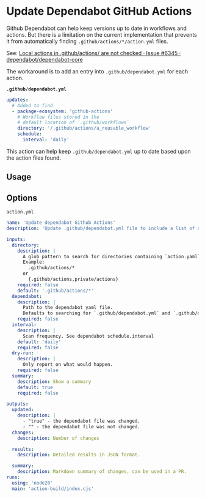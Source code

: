 # Update Dependabot GitHub Actions

Github Dependabot can help keep versions up to date in workflows and actions. But there is a limitation on the current implementation that prevents it from automatically finding `.github/actions/*/action.yml` files.

See: [Local actions in .github/actions/ are not checked · Issue #6345 · dependabot/dependabot-core](https://github.com/dependabot/dependabot-core/issues/6345)

The workaround is to add an entry into `.github/dependabot.yml` for each action.

**`.github/dependabot.yml`**

```yaml
updates:
  # Added to find
  - package-ecosystem: 'github-actions'
    # Workflow files stored in the
    # default location of `.github/workflows`
    directory: '/.github/actions/a_reusable_workflow'
    schedule:
      interval: 'daily'
```

This action can help keep `.github/dependabot.yml` up to date based upon the action files found.

## Usage

## Options

`action.yml`

<!--- @@inject: ./action.yaml --->

```yaml
name: 'Update dependabot Github Actions'
description: 'Update .github/dependabot.yml file to include a list of actions.'

inputs:
  directory:
    description: |
      A glob pattern to search for directories containing `action.yaml` or `action.yml` files.
      Example:
        .github/actions/*
      or
        {.github/actions,private/actions}
    required: false
    default: '.github/actions/*'
  dependabot:
    description: |
      Path to the dependabot yaml file.
      Defaults to searching for `.github/dependabot.yml` and `.github/dependabot.yaml`
    required: false
  interval:
    description: |
      Scan frequency. See dependabot schedule.interval
    default: 'daily'
    required: false
  dry-run:
    description: |
      Only report on what would happen.
    required: false
  summary:
    description: Show a summary
    default: true
    required: false

outputs:
  updated:
    description: |
      - "true" - the dependabot file was changed.
      - "" - the dependabot file was not changed.
  changes:
    description: Number of changes

  results:
    description: Detailed results in JSON format.

  summary:
    description: Markdown summary of changes, can be used in a PR.
runs:
  using: 'node20'
  main: 'action-build/index.cjs'
```

<!--- @@inject-end: ./action.yaml --->

